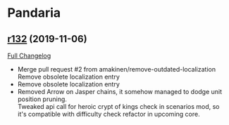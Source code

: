 # <DBM> Pandaria

## [r132](https://github.com/DeadlyBossMods/DBM-MoP/tree/r132) (2019-11-06)
[Full Changelog](https://github.com/DeadlyBossMods/DBM-MoP/compare/r131...r132)

- Merge pull request #2 from amakinen/remove-outdated-localization  
    Remove obsolete localization entry  
- Remove obsolete localization entry  
- Removed Arrow on Jasper chains, it somehow managed to dodge unit position pruning.  
    Tweaked api call for heroic crypt of kings check in scenarios mod, so it's compatible with difficulty check refactor in upcoming core.  
